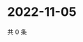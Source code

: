 # 2022-11-05

共 0 条

<!-- BEGIN WEIBO -->
<!-- 最后更新时间 Sat Nov 05 2022 21:18:20 GMT+0800 (China Standard Time) -->

<!-- END WEIBO -->
